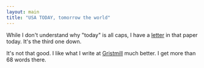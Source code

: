 ```yaml
---
layout: main
title: "USA TODAY, tomorrow the world"
---
```

While I don't understand why "today" is all caps, I have a
[letter](http://www.usatoday.com/printedition/news/20050617/letfeat17.art.htm)
in that paper today. It's the third one down.

  
It's not that good. I like what I write at
[Gristmill](http://gristmill.grist.org) much better. I get more than 68 words
there.

